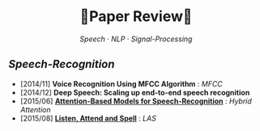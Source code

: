 # <h1 align="center">:star2:Paper Review:star2:</h1>
  
<p align=center><i> Speech · NLP · Signal-Processing </i></p>
  
## *Speech-Recognition*  
* \[2014/11\] **Voice Recognition Using MFCC Algorithm** : *MFCC*    
* \[2014/12\] **Deep Speech: Scaling up end-to-end speech recognition**
* \[2015/06\] [**Attention-Based Models for Speech-Recognition**](https://github.com/sh951011/Paper-Review/blob/master/Attention-Based%20Models%20for%20Speech%20Recognition.md) : *Hybrid Attention*  
* \[2015/08\] [**Listen, Attend and Spell**](https://github.com/sh951011/Paper-Review/blob/master/Listen%2C%20Attend%20and%20Spell.md) : *LAS*
